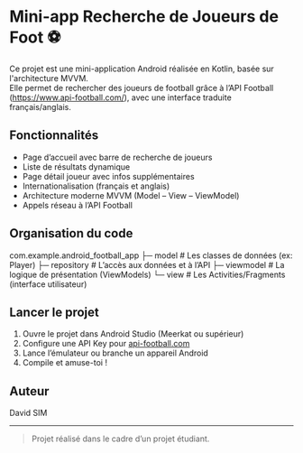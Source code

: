 # Mini-app Recherche de Joueurs de Foot ⚽️

Ce projet est une mini-application Android réalisée en Kotlin, basée sur l'architecture MVVM.  
Elle permet de rechercher des joueurs de football grâce à l’API Football (https://www.api-football.com/), avec une interface traduite français/anglais.

## Fonctionnalités

- Page d’accueil avec barre de recherche de joueurs
- Liste de résultats dynamique
- Page détail joueur avec infos supplémentaires
- Internationalisation (français et anglais)
- Architecture moderne MVVM (Model – View – ViewModel)
- Appels réseau à l’API Football

## Organisation du code

com.example.android_football_app
├─ model # Les classes de données (ex: Player)
├─ repository # L’accès aux données et à l’API
├─ viewmodel # La logique de présentation (ViewModels)
└─ view # Les Activities/Fragments (interface utilisateur)

## Lancer le projet

1. Ouvre le projet dans Android Studio (Meerkat ou supérieur)
2. Configure une API Key pour [api-football.com](https://www.api-football.com/)
3. Lance l’émulateur ou branche un appareil Android
4. Compile et amuse-toi !

## Auteur

David SIM

---

> Projet réalisé dans le cadre d’un projet étudiant.